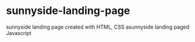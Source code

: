 # sunnyside-landing-page
sunnyside landing page created with HTML, CSS asunnyside landing paged Javascript
